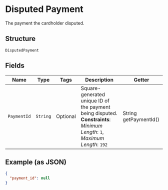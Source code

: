 
# Disputed Payment

The payment the cardholder disputed.

## Structure

`DisputedPayment`

## Fields

| Name | Type | Tags | Description | Getter |
|  --- | --- | --- | --- | --- |
| `PaymentId` | `String` | Optional | Square-generated unique ID of the payment being disputed.<br>**Constraints**: *Minimum Length*: `1`, *Maximum Length*: `192` | String getPaymentId() |

## Example (as JSON)

```json
{
  "payment_id": null
}
```

